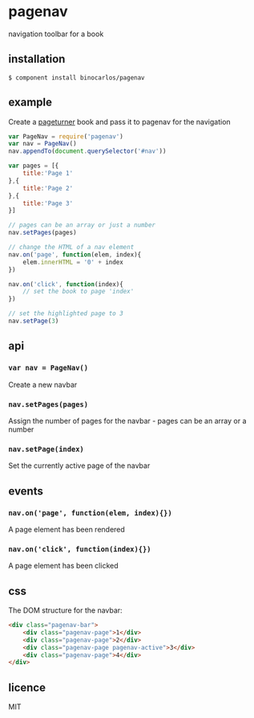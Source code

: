 pagenav
=======

navigation toolbar for a book

## installation

```
$ component install binocarlos/pagenav
```

## example

Create a [pageturner](https://github.com/binocarlos/pageturner) book and pass it to pagenav for the navigation

```js
var PageNav = require('pagenav')
var nav = PageNav()
nav.appendTo(document.querySelector('#nav'))

var pages = [{
	title:'Page 1'	
},{
	title:'Page 2'
},{
	title:'Page 3'
}]

// pages can be an array or just a number
nav.setPages(pages)

// change the HTML of a nav element
nav.on('page', function(elem, index){
	elem.innerHTML = '0' + index
})

nav.on('click', function(index){
	// set the book to page 'index'	
})

// set the highlighted page to 3
nav.setPage(3)
```

## api

### `var nav = PageNav()`

Create a new navbar

### `nav.setPages(pages)`

Assign the number of pages for the navbar - pages can be an array or a number

### `nav.setPage(index)`

Set the currently active page of the navbar

## events

### `nav.on('page', function(elem, index){})`

A page element has been rendered

### `nav.on('click', function(index){})`

A page element has been clicked

## css

The DOM structure for the navbar:

```html
<div class="pagenav-bar">
	<div class="pagenav-page">1</div>
	<div class="pagenav-page">2</div>
	<div class="pagenav-page pagenav-active">3</div>
	<div class="pagenav-page">4</div>
</div>
```

## licence
MIT